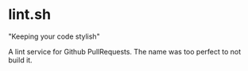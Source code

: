 # lint.sh

"Keeping your code stylish"

A lint service for Github PullRequests. The name was too perfect to not build it.
